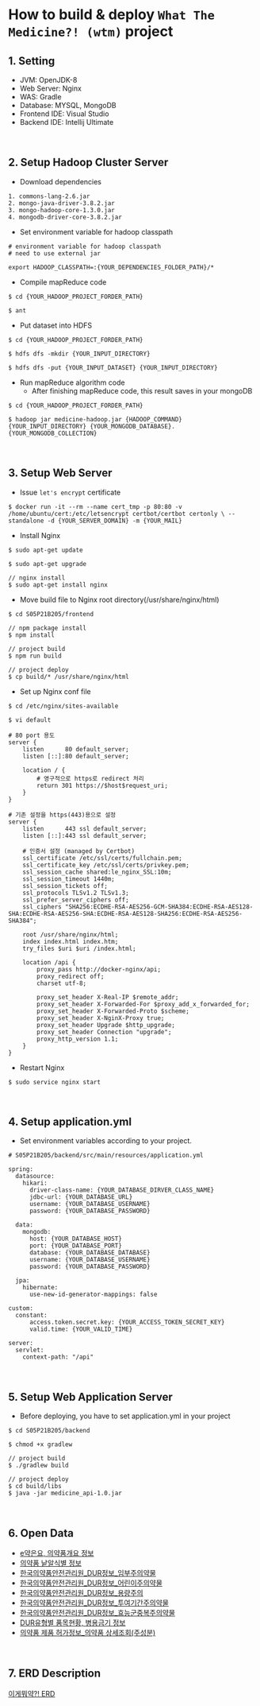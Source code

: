 # How to build & deploy `What The Medicine?! (wtm)` project

## 1. Setting
- JVM: OpenJDK-8 
- Web Server: Nginx
- WAS: Gradle
- Database: MYSQL, MongoDB
- Frontend IDE: Visual Studio
- Backend IDE: Intellij Ultimate

<br>

## 2. Setup Hadoop Cluster Server
- Download dependencies
```
1. commons-lang-2.6.jar
2. mongo-java-driver-3.8.2.jar
3. mongo-hadoop-core-1.3.0.jar
4. mongodb-driver-core-3.8.2.jar
```

- Set environment variable for hadoop classpath
```
# environment variable for hadoop classpath
# need to use external jar

export HADOOP_CLASSPATH=:{YOUR_DEPENDENCIES_FOLDER_PATH}/*
```

- Compile mapReduce code
```
$ cd {YOUR_HADOOP_PROJECT_FORDER_PATH}

$ ant
```

- Put dataset into HDFS
```
$ cd {YOUR_HADOOP_PROJECT_FORDER_PATH}

$ hdfs dfs -mkdir {YOUR_INPUT_DIRECTORY}

$ hdfs dfs -put {YOUR_INPUT_DATASET} {YOUR_INPUT_DIRECTORY}
```

- Run mapReduce algorithm code 
    - After finishing mapReduce code, this result saves in your mongoDB
```
$ cd {YOUR_HADOOP_PROJECT_FORDER_PATH}

$ hadoop jar medicine-hadoop.jar {HADOOP_COMMAND} {YOUR_INPUT_DIRECTORY} {YOUR_MONGODB_DATABASE}.{YOUR_MONGODB_COLLECTION}
```

<br>

## 3. Setup Web Server
- Issue `let's encrypt` certificate
``` 
$ docker run -it --rm --name cert_tmp -p 80:80 -v /home/ubuntu/cert:/etc/letsencrypt certbot/certbot certonly \ --standalone -d {YOUR_SERVER_DOMAIN} -m {YOUR_MAIL} 
```

- Install Nginx
```
$ sudo apt-get update

$ sudo apt-get upgrade

// nginx install
$ sudo apt-get install nginx
```

- Move build file to Nginx root directory(/usr/share/nginx/html)
```
$ cd S05P21B205/frontend

// npm package install
$ npm install

// project build
$ npm run build

// project deploy
$ cp build/* /usr/share/nginx/html
```

- Set up Nginx conf file
```
$ cd /etc/nginx/sites-available

$ vi default
```

```
# 80 port 용도
server {
    listen      80 default_server;
    listen [::]:80 default_server;

    location / {
        # 영구적으로 https로 redirect 처리
        return 301 https://$host$request_uri;
    }
}

# 기존 설정을 https(443)용으로 설정
server {
    listen      443 ssl default_server;
    listen [::]:443 ssl default_server;

    # 인증서 설정 (managed by Certbot)
    ssl_certificate /etc/ssl/certs/fullchain.pem;
    ssl_certificate_key /etc/ssl/certs/privkey.pem;
    ssl_session_cache shared:le_nginx_SSL:10m;
    ssl_session_timeout 1440m;
    ssl_session_tickets off;
    ssl_protocols TLSv1.2 TLSv1.3;
    ssl_prefer_server_ciphers off;
    ssl_ciphers "SHA256:ECDHE-RSA-AES256-GCM-SHA384:ECDHE-RSA-AES128-SHA:ECDHE-RSA-AES256-SHA:ECDHE-RSA-AES128-SHA256:ECDHE-RSA-AES256-SHA384";

    root /usr/share/nginx/html;
    index index.html index.htm;
    try_files $uri $uri /index.html;

    location /api {
        proxy_pass http://docker-nginx/api;
        proxy_redirect off;
        charset utf-8;

        proxy_set_header X-Real-IP $remote_addr;
        proxy_set_header X-Forwarded-For $proxy_add_x_forwarded_for;
        proxy_set_header X-Forwarded-Proto $scheme;
        proxy_set_header X-NginX-Proxy true;
        proxy_set_header Upgrade $http_upgrade;
        proxy_set_header Connection "upgrade";
        proxy_http_version 1.1;
    }
}

```

- Restart Nginx
```
$ sudo service nginx start
```

<br>

## 4. Setup application.yml
- Set environment variables according to your project. 
```
# S05P21B205/backend/src/main/resources/application.yml

spring:
  datasource:
    hikari:
      driver-class-name: {YOUR_DATABASE_DIRVER_CLASS_NAME}
      jdbc-url: {YOUR_DATABASE_URL}
      username: {YOUR_DATABASE_USERNAME}
      password: {YOUR_DATABASE_PASSWORD}

  data:
    mongodb:
      host: {YOUR_DATABASE_HOST}
      port: {YOUR_DATABASE_PORT}
      database: {YOUR_DATABASE_DATABASE}
      username: {YOUR_DATABASE_USERNAME}
      password: {YOUR_DATABASE_PASSWORD}

  jpa:
    hibernate:
      use-new-id-generator-mappings: false

custom:
  constant:
      access.token.secret.key: {YOUR_ACCESS_TOKEN_SECRET_KEY}
      valid.time: {YOUR_VALID_TIME}

server:
  servlet:
    context-path: "/api"
```

<br>

## 5. Setup Web Application Server
- Before deploying, you have to set application.yml in your project
```
$ cd S05P21B205/backend

$ chmod +x gradlew

// project build
$ ./gradlew build

// project deploy
$ cd build/libs
$ java -jar medicine_api-1.0.jar
```

<br>

## 6. Open Data
- [e약은요, 의약품개요 정보](https://nedrug.mfds.go.kr/searchEasyDrug)
- [의약품 낱알식별 정보](https://nedrug.mfds.go.kr/pbp/CCBGA01/getItem?totalPages=4&limit=10&page=2&&openDataInfoSeq=11)
- [한국의약품안전관리원_DUR정보_임부주의약물](https://www.data.go.kr/data/15039479/fileData.do)
- [한국의약품안전관리원_DUR정보_어린이주의약물](https://www.data.go.kr/data/15039470/fileData.do)
- [한국의약품안전관리원_DUR정보_용량주의](https://www.data.go.kr/data/15039480/fileData.do)
- [한국의약품안전관리원_DUR정보_투여기간주의약물](https://www.data.go.kr/data/15039474/fileData.do)
- [한국의약품안전관리원_DUR정보_효능군중복주의약물](https://www.data.go.kr/data/15039477/fileData.do)
- [DUR유형별 품목현황, 병용금기 정보](https://nedrug.mfds.go.kr/pbp/CCBGA01/getItem?&openDataInfoSeq=2)
- [의약품 제품 허가정보_의약품 상세조회(주성분)](https://nedrug.mfds.go.kr/pbp/CCBGA01/getItem?totalPages=5&limit=10&page=3&&openDataInfoSeq=31)

<br>

## 7. ERD Description
[이게뭐약?! ERD](https://docs.google.com/spreadsheets/d/1y4Aa-XJ8GF8HixzgQI9lXpbtiwospgdH3QCWaxjTlik/edit?usp=sharing)